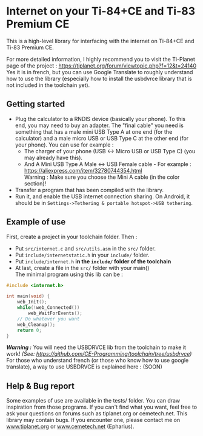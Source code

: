 # Internet on your Ti-84+CE and Ti-83 Premium CE

This is a high-level library for interfacing with the internet on Ti-84+CE and Ti-83 Premium CE.

For more detailed information, I highly recommend you to visit the Ti-Planet page of the project : https://tiplanet.org/forum/viewtopic.php?f=12&t=24140
Yes it is in french, but you can use Google Translate to roughly understand how to use the library (especially how to install the usbdvrce library that is not included in the toolchain yet).

## Getting started
  * Plug the calculator to a RNDIS device (basically your phone). To this end, you may need to buy an adapter. The "final cable" you need is something that has a male mini USB Type A at one end (for the calculator) and a male micro USB or USB Type C at the other end (for your phone). You can use for example :
	* The charger of your phone (USB <-> Micro USB or USB Type C) (you may already have this).
	* And A Mini USB Type A Male <-> USB Female cable - For example :  https://aliexpress.com/item/32780744354.html  
	Warning : Make sure you choose the Mini A cable (in the color section)!
* Transfer a program that has been compiled with the library.
* Run it, and enable the USB internet connection sharing. On Android, it should be in `Settings->Tethering & portable hotspot->USB tethering`.

## Example of use
First, create a project in your toolchain folder.
Then :
 * Put `src/internet.c` and `src/utils.asm` in the `src/` folder.
 * Put `include/internetstatic.h` in your `include/` folder.
 * Put `include/internet.h` **in the `include/` folder of the toolchain**
 * At last, create a file in the `src/` folder with your main()  
The minimal program using this lib can be :
```c
#include <internet.h>

int main(void) {
	web_Init();
	while(!web_Connected())
		web_WaitForEvents();
	// Do whatever you want
	web_Cleanup();
	return 0;
}
```
***Warning :*** You will need the USBDRVCE lib from the toolchain to make it work! *(See: https://github.com/CE-Programming/toolchain/tree/usbdrvce)*  
For those who understand french (or those who know how to use google translate), a way to use USBDRVCE is explained here : (SOON)

## Help & Bug report
Some examples of use are available in the tests/ folder. You can draw inspiration from those programs. If you can't find what you want, feel free to ask your questions on forums such as tiplanet.org or cemetech.net.
This library may contain bugs. If you encounter one, please contact me on www.tiplanet.org or www.cemetech.net (Epharius).
